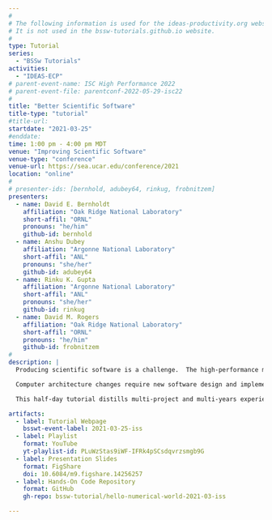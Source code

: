 ```yaml
---
#
# The following information is used for the ideas-productivity.org website only.
# It is not used in the bssw-tutorials.github.io website.
#
type: Tutorial
series:
  - "BSSw Tutorials"
activities:
  - "IDEAS-ECP"
# parent-event-name: ISC High Performance 2022
# parent-event-file: parentconf-2022-05-29-isc22
#
title: "Better Scientific Software"
title-type: "tutorial"
#title-url:
startdate: "2021-03-25"
#enddate:
time: 1:00 pm - 4:00 pm MDT
venue: "Improving Scientific Software"
venue-type: "conference"
venue-url: https://sea.ucar.edu/conference/2021
location: "online"
#
# presenter-ids: [bernhold, adubey64, rinkug, frobnitzem]
presenters:
  - name: David E. Bernholdt
    affiliation: "Oak Ridge National Laboratory"
    short-affil: "ORNL"
    pronouns: "he/him"
    github-id: bernhold
  - name: Anshu Dubey
    affiliation: "Argonne National Laboratory"
    short-affil: "ANL"
    pronouns: "she/her"
    github-id: adubey64
  - name: Rinku K. Gupta
    affiliation: "Argonne National Laboratory"
    short-affil: "ANL"
    pronouns: "she/her"
    github-id: rinkug
  - name: David M. Rogers
    affiliation: "Oak Ridge National Laboratory"
    short-affil: "ORNL"
    pronouns: "he/him"
    github-id: frobnitzem
#
description: |
  Producing scientific software is a challenge.  The high-performance modeling and simulation community, in particular, is dealing with the confluence of disruptive changes in computing architectures and new opportunities (and demands) for greatly improved simulation capabilities, especially through coupling physics and scales.  At the same time, computational science and engineering (CSE), as well as other areas of science, are experiencing increasing focus on scientific reproducibility and software quality.

  Computer architecture changes require new software design and implementation strategies, including significant refactoring of existing code. Reproducibility demands require more rigor across the entire software endeavor. Code coupling requires aggregate team interactions including integration of software processes and practices.  These challenges demand large investments in scientific software development and improved practices.  Focusing on improved developer productivity and software sustainability is both urgent and essential.

  This half-day tutorial distills multi-project and multi-years experience from members of the IDEAS Productivity project and the creators of the BSSw.io community website. The tutorial will provide information about software practices, processes, and tools explicitly tailored for CSE. Topics to be covered include: Agile methodologies and tools, software design and refactoring, testing and continuous integration, Git workflows for teams, and reproducibility. Material will be mostly at the beginner and intermediate levels. There will also be opportunities to discuss topics raised by the audience.

artifacts:
  - label: Tutorial Webpage
    bsswt-event-label: 2021-03-25-iss
  - label: Playlist
    format: YouTube
    yt-playlist-id: PLuWzStas9iWF-IFRk4pSCsdqvrzsmgb9G
  - label: Presentation Slides
    format: FigShare
    doi: 10.6084/m9.figshare.14256257
  - label: Hands-On Code Repository
    format: GitHub
    gh-repo: bssw-tutorial/hello-numerical-world-2021-03-iss

---
```


